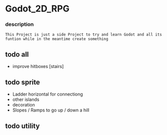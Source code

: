 # Godot_2D_RPG
### description

``` This Project is just a side Project to try and learn Godot and all its funtion while in the meantime create something ```

## todo all
- improve hitboxes [stairs]


## todo sprite
* Ladder horizontal for connectiong
* other islands 
* decoration
* Slopes / Ramps to go up / down a hill




## todo utility
  